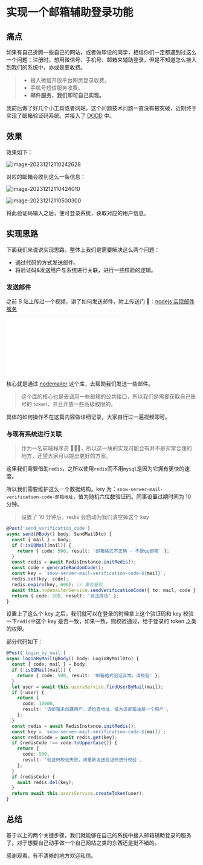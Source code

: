 # 实现一个邮箱辅助登录功能

## 痛点

如果有自己折腾一些自己的网站，或者做毕设的同学，相信你们一定都遇到过这么一个问题：注册时，想用微信号、手机号、邮箱来辅助登录，但是不知道怎么接入到我们的系统中，亦或是要收费。

> - 接入微信开放平台网页登录收费。
> - 手机号短信服务收费。
> - **邮件服务，我们即可自己实现。**

我前后做了好几个小工具或者网站，这个问题技术问题一直没有被突破，近期终于实现了邮箱验证码系统。并接入了 [DODD](https://tdl.jimmyxuexue.top/#/center) 中。

## 效果

效果如下：

![image-20231212110242628](https://image.jimmyxuexue.top/img/202312121102770.png)

对应的邮箱会收到这么一条信息：

![image-20231212110424010](https://image.jimmyxuexue.top/img/202312121104097.png)

![image-20231212110500300](https://image.jimmyxuexue.top/img/202312121105345.png)

将此验证码输入之后，便可登录系统，获取对应的用户信息。

## 实现思路

下面我们来说说实现思路，整体上我们是需要解决这么两个问题：

- 通过代码的方式发送邮件。
- 将验证码&发送用户与系统进行关联，进行一些校验的逻辑。

### 发送邮件

之前 B 站上传过一个视频，讲了如何发送邮件，附上传送门 🚪：[nodejs 实现邮件服务](https://www.bilibili.com/video/BV1Dz4y1G7wm/?vd_source=b869b9e47469b5438851429bda1fb3fc)

<iframe src="//player.bilibili.com/player.html?aid=576691965&bvid=BV1Dz4y1G7wm&cid=1285265826&p=1" scrolling="no" border="0" frameborder="no" framespacing="0" allowfullscreen="true"> </iframe>

核心就是通过 [nodemailer](https://www.npmjs.com/package/nodemailer) 这个库，去帮助我们发送一些邮件。

> 这个库的核心也是去调用一些邮箱的公共接口，所以我们是需要获取自己账号的 token，并且开放一些高级权限的。

具体的如何操作不在这篇内容做详细记录，大家自行过一遍视频即可。

### 与现有系统进行关联

> 作为一名前端程序员 👨🏻‍💻，所以这一块的实现可能会有并不是非常合理的地方，还望大家可以提出更好的方案。

这里我们需要借助`redis`，之所以使用`redis`而不用`mysql`是因为它拥有更快的速度。

所以我们需要维护这么一个数据结构。key 为：`snow-server-mail-verification-code-邮箱地址`，值为随机六位数验证码。同事设置过期时间为 10 分钟。

> 设置了 10 分钟后，redis 会自动为我们清空掉这个 key

```ts
@Post('send_verification_code')
async send(@Body() body: SendMailDto) {
  const { mail } = body;
  if (!isQQMail(mail)) {
    return { code: 500, result: '邮箱格式不正确 - 不是qq邮箱' };
  }
  const redis = await RedisInstance.initRedis();
  const code = generateRandomCode();
  const key = `snow-server-mail-verification-code-${mail}`;
  redis.set(key, code);
  redis.expire(key, 600); // 单位是秒
  await this.nodemailerService.sendVerificationCode({ to: mail, code });
  return { code: 200, result: '发送成功' };
}
```

设置上了这么个 key 之后，我们就可以在登录的时候拿上这个验证码和 key 校验一下`redis`中这个 key 是否一致，如果一致，则校验通过，给于登录的 token 之类的权限。

部分代码如下：

```ts
@Post('login_by_mail')
async loginByMail(@Body() body: LoginByMailDto) {
  const { code, mail } = body;
  if (!isQQMail(mail)) {
    return { code: 500, result: '邮箱格式验证异常，请校验' };
  }
  let user = await this.usersService.findUserByMail(mail);
  if (!user) {
    return {
      code: 10000,
      result: '该邮箱未创建用户，请检查地址，或为该邮箱注册一个用户',
    };
  }
  const redis = await RedisInstance.initRedis();
  const key = `snow-server-mail-verification-code-${mail}`;
  const redisCode = await redis.get(key);
  if (redisCode !== code.toUpperCase()) {
    return {
      code: 500,
      result: '验证码校验失败，请重新发送验证码进行校验',
    };
  }
  if (redisCode) {
    await redis.del(key);
  }
  return await this.usersService.createToken(user);
}
```

## 总结

基于以上的两个关键步骤，我们就能够在自己的系统中接入邮箱辅助登录的服务了。对于想要自己动手做一个自己网站之类的东西还是挺不错的。

感谢观看。有不清晰的地方欢迎私信。
